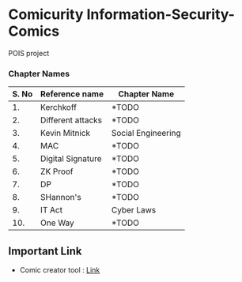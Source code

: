 # Comicurity Information-Security-Comics
POIS project 

### Chapter Names
| S. No | Reference name | Chapter Name |
| --- | --- | --- |
| 1. | Kerchkoff | *TODO |
| 2. | Different attacks | *TODO |
| 3. | Kevin Mitnick | Social Engineering |
| 4. | MAC | *TODO |
| 5. | Digital Signature | *TODO |
| 6. | ZK Proof | *TODO |
| 7. | DP | *TODO |
| 8. | SHannon's | *TODO |
| 9. | IT Act | Cyber Laws  |
| 10. | One Way | *TODO |




## Important Link
- Comic creator tool : <a href="https://www.storyboardthat.com/storyboard-creator">Link</a>
